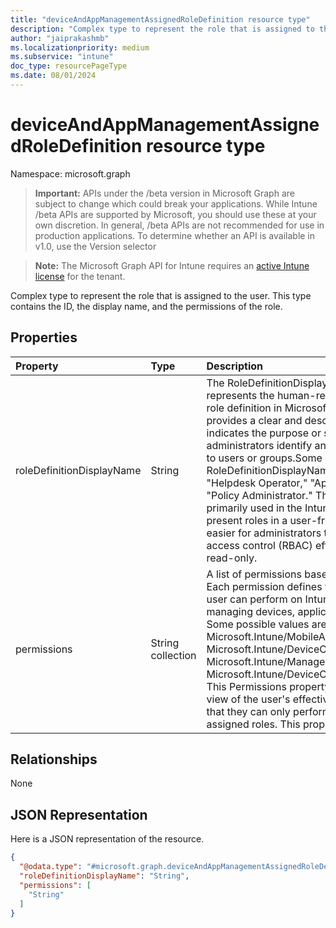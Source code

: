```yaml
---
title: "deviceAndAppManagementAssignedRoleDefinition resource type"
description: "Complex type to represent the role that is assigned to the user. This type contains the ID, the display name, and the permissions of the role."
author: "jaiprakashmb"
ms.localizationpriority: medium
ms.subservice: "intune"
doc_type: resourcePageType
ms.date: 08/01/2024
---
```


# deviceAndAppManagementAssignedRoleDefinition resource type

Namespace: microsoft.graph

> **Important:** APIs under the /beta version in Microsoft Graph are subject to change which could break your applications. While Intune /beta APIs are supported by Microsoft, you should use these at your own discretion. In general, /beta APIs are not recommended for use in production applications. To determine whether an API is available in v1.0, use the Version selector

> **Note:** The Microsoft Graph API for Intune requires an [active Intune license](https://go.microsoft.com/fwlink/?linkid=839381) for the tenant.

Complex type to represent the role that is assigned to the user. This type contains the ID, the display name, and the permissions of the role.

## Properties
|Property|Type|Description|
|:---|:---|:---|
|roleDefinitionDisplayName|String|The RoleDefinitionDisplayName property represents the human-readable name of a specific role definition in Microsoft Intune. This property provides a clear and descriptive name that indicates the purpose or scope of the role, helping administrators identify and assign appropriate roles to users or groups.Some example values for RoleDefinitionDisplayName might include: "Helpdesk Operator," "Application Manager," or "Policy Administrator." This display name is primarily used in the Intune console or Graph API to present roles in a user-friendly manner, making it easier for administrators to manage role-based access control (RBAC) efficiently. This property is read-only.|
|permissions|String collection|A list of permissions based on its associated role. Each permission defines the specific actions the user can perform on Intune resources, such as managing devices, applications, or configurations. Some possible values are: Microsoft.Intune/MobileApps/Read, Microsoft.Intune/DeviceConfigurations/Write, Microsoft.Intune/ManagedDevices/Retire, and Microsoft.Intune/DeviceCompliancePolicies/Assign. This Permissions property offers a comprehensive view of the user's effective access rights, ensuring that they can only perform actions relevant to their assigned roles. This property is read-only.|

## Relationships
None

## JSON Representation
Here is a JSON representation of the resource.
<!-- {
  "blockType": "resource",
  "@odata.type": "microsoft.graph.deviceAndAppManagementAssignedRoleDefinition"
}
-->
``` json
{
  "@odata.type": "#microsoft.graph.deviceAndAppManagementAssignedRoleDefinition",
  "roleDefinitionDisplayName": "String",
  "permissions": [
    "String"
  ]
}
```